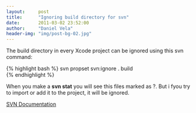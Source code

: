 ```yaml
---
layout:     post
title:      "Ignoring build directory for svn"
date:       2011-03-02 23:52:00
author:     "Daniel Vela"
header-img: "img/post-bg-02.jpg"
---
```


The build directory in every Xcode project can be ignored using this svn command:

{% highlight bash %}
svn propset svn:ignore . build  
{% endhighlight %}

When you make a **svn stat** you will see this files marked as ?. But i fyou try to import or add it to the project, it will be ignored.

[SVN Documentation](http://svnbook.red-bean.com/en/1.1/ch07s02.html)